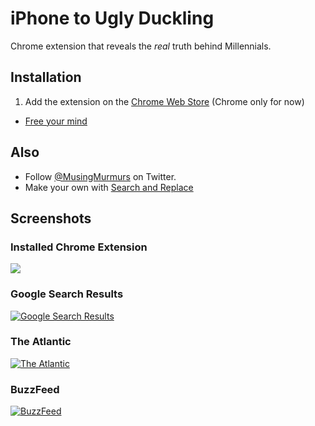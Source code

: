 # iPhone to Ugly Duckling

Chrome extension that reveals the *real* truth behind Millennials.


## Installation

1. Add the extension on the [Chrome Web Store](https://chrome.google.com/webstore/detail/millennials-to-snake-peop/jhkibealmjkbkafogihpeidfcgnigmlf) (Chrome only for now)
- [Free your mind](https://www.google.com/search?q=Millennials)


## Also
- Follow [@MusingMurmurs](https://twitter.com/MusingMurmurs) on Twitter. 
- Make your own with [Search and Replace](https://chrome.google.com/webstore/detail/search-and-replace/bldchfkhmnkoimaciljpilanilmbnofo?hl=en-GB)

## Screenshots

### Installed Chrome Extension
![](https://i.imgur.com/xAzfhw8.png)

### Google Search Results
[![Google Search Results](https://i.imgur.com/GTBOuEr.png)](https://www.google.com/search?q=Millennials)

### The Atlantic
[![The Atlantic](https://i.imgur.com/LDFOsrO.png)](http://www.theatlantic.com/politics/archive/2013/08/the-outsiders-how-can-millennials-change-washington-if-they-hate-it/278920/)

### BuzzFeed
[![BuzzFeed](https://i.imgur.com/PT1NWX5.png)](http://www.buzzfeed.com/sapna/what-public-companies-are-telling-wall-street-about-millenni)

